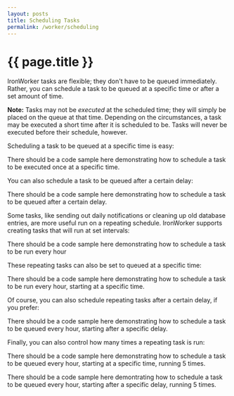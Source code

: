 ```yaml
---
layout: posts
title: Scheduling Tasks
permalink: /worker/scheduling
---
```


# {{ page.title }}

IronWorker tasks are flexible; they don't have to be queued immediately. Rather, you can schedule a task to be queued at a specific time or after a set amount of time.

<div class="alert">
<p><strong>Note:</strong> Tasks may not be <em>executed</em> at the scheduled time; they will simply be placed on the queue at that time. Depending on the circumstances, a task may be executed a short time after it is scheduled to be. Tasks will never be executed before their schedule, however.</p>
</div>

Scheduling a task to be queued at a specific time is easy:

<div class="alert">
<p>There should be a code sample here demonstrating how to schedule a task to be executed once at a specific time.</p>
</div>

You can also schedule a task to be queued after a certain delay:

<div class="alert">
<p>There should be a code sample here demonstrating how to schedule a task to be queued after a certain delay.</p>
</div>

Some tasks, like sending out daily notifications or cleaning up old database entries, are more useful run on a repeating schedule. IronWorker supports creating tasks that will run at set intervals:

<div class="alert">
<p>There should be a code sample here demonstrating how to schedule a task to be run every hour</p>
</div>

These repeating tasks can also be set to queued at a specific time:

<div class="alert">
<p>There should be a code sample here demonstrating how to schedule a task to be run every hour, starting at a specific time.</p>
</div>

Of course, you can also schedule repeating tasks after a certain delay, if you prefer:

<div class="alert">
  <p>There should be a code sample here demonstrating how to schedule a task to be queued every hour, starting after a specific delay.</p>
</div>

Finally, you can also control how many times a repeating task is run:

<div class="alert">
  <p>There should be a code sample here demonstrating how to schedule a task to be queued every hour, starting at a specific time, running 5 times.</p>
</div>

<div class="alert">
  <p>There should be a code sample here demontrating how to schedule a task to be queued every hour, starting after a specific delay, running 5 times.</p>
</div>
